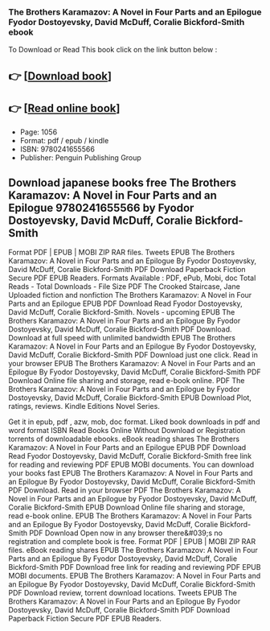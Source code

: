 ### The Brothers Karamazov: A Novel in Four Parts and an Epilogue Fyodor Dostoyevsky, David McDuff, Coralie Bickford-Smith ebook

To Download or Read This book click on the link button below :

## 👉  [**[Download book](http://get-pdfs.com/download.php?group=book&from=github.com&id=721797&lnk=1081 "Download book")**]

## 👉  [**[Read online book](http://get-pdfs.com/download.php?group=book&from=github.com&id=721797&lnk=1081 "Read online book")**]


* Page: 1056
* Format: pdf / epub / kindle
* ISBN: 9780241655566
* Publisher: Penguin Publishing Group



## Download japanese books free The Brothers Karamazov: A Novel in Four Parts and an Epilogue 9780241655566 by Fyodor Dostoyevsky, David McDuff, Coralie Bickford-Smith 


Format PDF | EPUB | MOBI ZIP RAR files. Tweets EPUB The Brothers Karamazov: A Novel in Four Parts and an Epilogue By Fyodor Dostoyevsky, David McDuff, Coralie Bickford-Smith PDF Download Paperback Fiction Secure PDF EPUB Readers. Formats Available : PDF, ePub, Mobi, doc Total Reads - Total Downloads - File Size PDF The Crooked Staircase, Jane Uploaded fiction and nonfiction The Brothers Karamazov: A Novel in Four Parts and an Epilogue EPUB PDF Download Read Fyodor Dostoyevsky, David McDuff, Coralie Bickford-Smith. Novels - upcoming EPUB The Brothers Karamazov: A Novel in Four Parts and an Epilogue By Fyodor Dostoyevsky, David McDuff, Coralie Bickford-Smith PDF Download. Download at full speed with unlimited bandwidth EPUB The Brothers Karamazov: A Novel in Four Parts and an Epilogue By Fyodor Dostoyevsky, David McDuff, Coralie Bickford-Smith PDF Download just one click. Read in your browser EPUB The Brothers Karamazov: A Novel in Four Parts and an Epilogue By Fyodor Dostoyevsky, David McDuff, Coralie Bickford-Smith PDF Download Online file sharing and storage, read e-book online. PDF The Brothers Karamazov: A Novel in Four Parts and an Epilogue by Fyodor Dostoyevsky, David McDuff, Coralie Bickford-Smith EPUB Download Plot, ratings, reviews. Kindle Editions Novel Series.

Get it in epub, pdf , azw, mob, doc format. Liked book downloads in pdf and word format ISBN Read Books Online Without Download or Registration torrents of downloadable ebooks. eBook reading shares The Brothers Karamazov: A Novel in Four Parts and an Epilogue EPUB PDF Download Read Fyodor Dostoyevsky, David McDuff, Coralie Bickford-Smith free link for reading and reviewing PDF EPUB MOBI documents. You can download your books fast EPUB The Brothers Karamazov: A Novel in Four Parts and an Epilogue By Fyodor Dostoyevsky, David McDuff, Coralie Bickford-Smith PDF Download. Read in your browser PDF The Brothers Karamazov: A Novel in Four Parts and an Epilogue by Fyodor Dostoyevsky, David McDuff, Coralie Bickford-Smith EPUB Download Online file sharing and storage, read e-book online. EPUB The Brothers Karamazov: A Novel in Four Parts and an Epilogue By Fyodor Dostoyevsky, David McDuff, Coralie Bickford-Smith PDF Download Open now in any browser there&amp;#039;s no registration and complete book is free. Format PDF | EPUB | MOBI ZIP RAR files. eBook reading shares EPUB The Brothers Karamazov: A Novel in Four Parts and an Epilogue By Fyodor Dostoyevsky, David McDuff, Coralie Bickford-Smith PDF Download free link for reading and reviewing PDF EPUB MOBI documents. EPUB The Brothers Karamazov: A Novel in Four Parts and an Epilogue By Fyodor Dostoyevsky, David McDuff, Coralie Bickford-Smith PDF Download review, torrent download locations. Tweets EPUB The Brothers Karamazov: A Novel in Four Parts and an Epilogue By Fyodor Dostoyevsky, David McDuff, Coralie Bickford-Smith PDF Download Paperback Fiction Secure PDF EPUB Readers.





